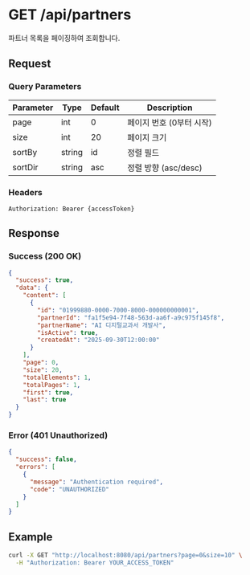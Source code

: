# GET /api/partners

파트너 목록을 페이징하여 조회합니다.

## Request

### Query Parameters

| Parameter | Type   | Default | Description |
|-----------|--------|---------|-------------|
| page      | int    | 0       | 페이지 번호 (0부터 시작) |
| size      | int    | 20      | 페이지 크기 |
| sortBy    | string | id      | 정렬 필드 |
| sortDir   | string | asc     | 정렬 방향 (asc/desc) |

### Headers

```
Authorization: Bearer {accessToken}
```

## Response

### Success (200 OK)

```json
{
  "success": true,
  "data": {
    "content": [
      {
        "id": "01999880-0000-7000-8000-000000000001",
        "partnerId": "fa1f5e94-7f48-563d-aa6f-a9c975f145f8",
        "partnerName": "AI 디지털교과서 개발사",
        "isActive": true,
        "createdAt": "2025-09-30T12:00:00"
      }
    ],
    "page": 0,
    "size": 20,
    "totalElements": 1,
    "totalPages": 1,
    "first": true,
    "last": true
  }
}
```

### Error (401 Unauthorized)

```json
{
  "success": false,
  "errors": [
    {
      "message": "Authentication required",
      "code": "UNAUTHORIZED"
    }
  ]
}
```

## Example

```bash
curl -X GET "http://localhost:8080/api/partners?page=0&size=10" \
  -H "Authorization: Bearer YOUR_ACCESS_TOKEN"
```